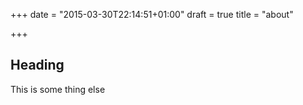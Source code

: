 +++
date = "2015-03-30T22:14:51+01:00"
draft = true
title = "about"

+++

## Heading

This is some thing else
